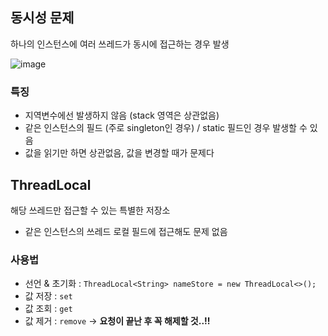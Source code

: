 ## 동시성 문제

하나의 인스턴스에 여러 쓰레드가 동시에 접근하는 경우 발생

![image](https://user-images.githubusercontent.com/57944099/208605176-598bd7d8-dcfc-4933-8c84-084b3078a629.png)

### 특징

- 지역변수에선 발생하지 않음 (stack 영역은 상관없음)
- 같은 인스턴스의 필드 (주로 singleton인 경우) / static 필드인 경우 발생할 수 있음
- 값을 읽기만 하면 상관없음, 값을 변경할 때가 문제다

## ThreadLocal

해당 쓰레드만 접근할 수 있는 특별한 저장소

- 같은 인스턴스의 쓰레드 로컬 필드에 접근해도 문제 없음

### 사용법

- 선언 & 초기화 : `ThreadLocal<String> nameStore = new ThreadLocal<>();`
- 값 저장 : `set`
- 값 조회 : `get`
- 값 제거 : `remove` -> **요청이 끝난 후 꼭 해제할 것..!!**

